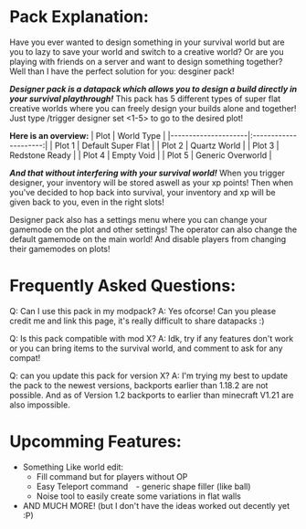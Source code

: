 # Pack Explanation:
Have you ever wanted to design something in your survival world but are you to lazy to save your world and switch to a creative world?
Or are you playing with friends on a server and want to design something together?
Well than I have the perfect solution for you: desginer pack!

_**Designer pack is a datapack which allows you to design a build directly in your survival playthrough!**_
This pack has 5 different types of super flat creative worlds where you can freely design your builds alone and together! Just type /trigger designer set <1-5> to go to the desired plot!

**Here is an overview:**
| Plot                | World Type            |
|---------------------|:---------------------:|
| Plot 1              | Default Super Flat    |
| Plot 2              | Quartz World          |
| Plot 3              | Redstone Ready        |
| Plot 4              | Empty Void            |
| Plot 5              | Generic Overworld     |

_**And that without interfering with your survival world!**_ When you trigger designer, your inventory will be stored aswell as your xp points! Then when you've decided to hop back into survival, your inventory and xp will be given back to you, even in the right slots! 

Designer pack also has a settings menu where you can change your gamemode on the plot and other settings! The operator can also change the default gamemode on the main world! And disable players from changing their gamemodes on plots!

# Frequently Asked Questions:
Q: Can I use this pack in my modpack?
A: Yes ofcorse! Can you please credit me and link this page, it's really difficult to share datapacks :)

Q: Is this pack compatible with mod X?
A: Idk, try if any features don't work or you can bring items to the survival world, and comment to ask for any compat!

Q: can you update this pack for version X?
A: I'm trying my best to update the pack to the newest versions, backports earlier than 1.18.2 are not possible. And as of Version 1.2 backports to earlier than minecraft V1.21 are also impossible.

# Upcomming Features:  
- Something Like world edit: 
  - Fill command but for players without OP 
  - Easy Teleport command - generic shape filler (like ball) 
  - Noise tool to easily create some variations in flat walls
- AND MUCH MORE! (but I don't have the ideas worked out decently yet :P)

